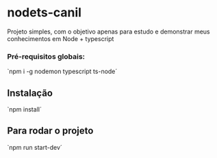 # nodets-canil
Projeto simples, com o objetivo apenas para estudo e demonstrar meus conhecimentos em Node + typescript

### Pré-requisitos globais: 
`npm i -g nodemon typescript ts-node´

## Instalação
`npm install´ 

## Para rodar o projeto
`npm run start-dev´